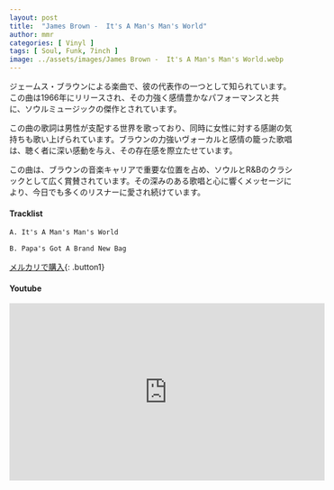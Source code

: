```yaml
---
layout: post
title:  "James Brown -  It's A Man's Man's World"
author: mmr
categories: [ Vinyl ]
tags: [ Soul, Funk, 7inch ]
image: ../assets/images/James Brown -  It's A Man's Man's World.webp
---
```


ジェームス・ブラウンによる楽曲で、彼の代表作の一つとして知られています。この曲は1966年にリリースされ、その力強く感情豊かなパフォーマンスと共に、ソウルミュージックの傑作とされています。

この曲の歌詞は男性が支配する世界を歌っており、同時に女性に対する感謝の気持ちも歌い上げられています。ブラウンの力強いヴォーカルと感情の籠った歌唱は、聴く者に深い感動を与え、その存在感を際立たせています。

この曲は、ブラウンの音楽キャリアで重要な位置を占め、ソウルとR&Bのクラシックとして広く賞賛されています。その深みのある歌唱と心に響くメッセージにより、今日でも多くのリスナーに愛され続けています。

#### Tracklist
```md
A. It's A Man's Man's World

B. Papa's Got A Brand New Bag
```

[メルカリで購入](https://jp.mercari.com/item/m26166401596?afid=6142608987){: .button1}

#### Youtube
<iframe width="560" height="315" src="https://www.youtube.com/embed/H77fRz1rybs?si=wYDOE_p_OCxvdEdm" title="YouTube video player" frameborder="0" allow="accelerometer; autoplay; clipboard-write; encrypted-media; gyroscope; picture-in-picture; web-share" referrerpolicy="strict-origin-when-cross-origin" allowfullscreen></iframe>
